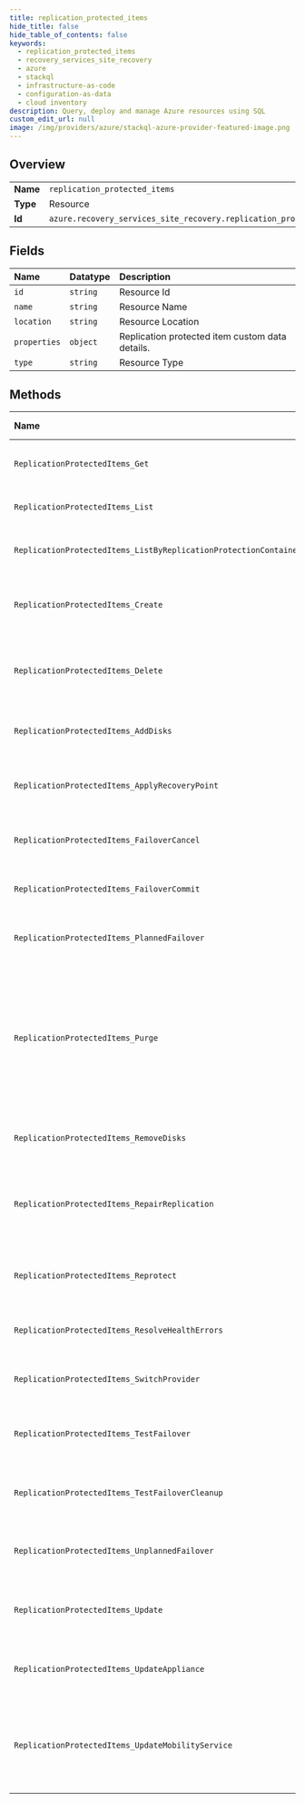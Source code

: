 ```yaml
---
title: replication_protected_items
hide_title: false
hide_table_of_contents: false
keywords:
  - replication_protected_items
  - recovery_services_site_recovery
  - azure    
  - stackql
  - infrastructure-as-code
  - configuration-as-data
  - cloud inventory
description: Query, deploy and manage Azure resources using SQL
custom_edit_url: null
image: /img/providers/azure/stackql-azure-provider-featured-image.png
---
```

  
    

## Overview
<table><tbody>
<tr><td><b>Name</b></td><td><code>replication_protected_items</code></td></tr>
<tr><td><b>Type</b></td><td>Resource</td></tr>
<tr><td><b>Id</b></td><td><code>azure.recovery_services_site_recovery.replication_protected_items</code></td></tr>
</tbody></table>

## Fields
| Name | Datatype | Description |
|:-----|:---------|:------------|
| `id` | `string` | Resource Id |
| `name` | `string` | Resource Name |
| `location` | `string` | Resource Location |
| `properties` | `object` | Replication protected item custom data details. |
| `type` | `string` | Resource Type |
## Methods
| Name | Accessible by | Required Params | Description |
|:-----|:--------------|:----------------|:------------|
| `ReplicationProtectedItems_Get` | `SELECT` | `api-version, fabricName, protectionContainerName, replicatedProtectedItemName, resourceGroupName, resourceName, subscriptionId` | Gets the details of an ASR replication protected item. |
| `ReplicationProtectedItems_List` | `SELECT` | `api-version, resourceGroupName, resourceName, subscriptionId` | Gets the list of ASR replication protected items in the vault. |
| `ReplicationProtectedItems_ListByReplicationProtectionContainers` | `SELECT` | `api-version, fabricName, protectionContainerName, resourceGroupName, resourceName, subscriptionId` | Gets the list of ASR replication protected items in the protection container. |
| `ReplicationProtectedItems_Create` | `INSERT` | `api-version, fabricName, protectionContainerName, replicatedProtectedItemName, resourceGroupName, resourceName, subscriptionId` | The operation to create an ASR replication protected item (Enable replication). |
| `ReplicationProtectedItems_Delete` | `DELETE` | `api-version, fabricName, protectionContainerName, replicatedProtectedItemName, resourceGroupName, resourceName, subscriptionId, data__properties` | The operation to disable replication on a replication protected item. This will also remove the item. |
| `ReplicationProtectedItems_AddDisks` | `EXEC` | `api-version, fabricName, protectionContainerName, replicatedProtectedItemName, resourceGroupName, resourceName, subscriptionId` | Operation to add disks(s) to the replication protected item. |
| `ReplicationProtectedItems_ApplyRecoveryPoint` | `EXEC` | `api-version, fabricName, protectionContainerName, replicatedProtectedItemName, resourceGroupName, resourceName, subscriptionId, data__properties` | The operation to change the recovery point of a failed over replication protected item. |
| `ReplicationProtectedItems_FailoverCancel` | `EXEC` | `api-version, fabricName, protectionContainerName, replicatedProtectedItemName, resourceGroupName, resourceName, subscriptionId` | Operation to cancel the failover of the replication protected item. |
| `ReplicationProtectedItems_FailoverCommit` | `EXEC` | `api-version, fabricName, protectionContainerName, replicatedProtectedItemName, resourceGroupName, resourceName, subscriptionId` | Operation to commit the failover of the replication protected item. |
| `ReplicationProtectedItems_PlannedFailover` | `EXEC` | `api-version, fabricName, protectionContainerName, replicatedProtectedItemName, resourceGroupName, resourceName, subscriptionId` | Operation to initiate a planned failover of the replication protected item. |
| `ReplicationProtectedItems_Purge` | `EXEC` | `api-version, fabricName, protectionContainerName, replicatedProtectedItemName, resourceGroupName, resourceName, subscriptionId` | The operation to delete or purge a replication protected item. This operation will force delete the replication protected item. Use the remove operation on replication protected item to perform a clean disable replication for the item. |
| `ReplicationProtectedItems_RemoveDisks` | `EXEC` | `api-version, fabricName, protectionContainerName, replicatedProtectedItemName, resourceGroupName, resourceName, subscriptionId` | Operation to remove disk(s) from the replication protected item. |
| `ReplicationProtectedItems_RepairReplication` | `EXEC` | `api-version, fabricName, protectionContainerName, replicatedProtectedItemName, resourceGroupName, resourceName, subscriptionId` | The operation to start resynchronize/repair replication for a replication protected item requiring resynchronization. |
| `ReplicationProtectedItems_Reprotect` | `EXEC` | `api-version, fabricName, protectionContainerName, replicatedProtectedItemName, resourceGroupName, resourceName, subscriptionId` | Operation to reprotect or reverse replicate a failed over replication protected item. |
| `ReplicationProtectedItems_ResolveHealthErrors` | `EXEC` | `api-version, fabricName, protectionContainerName, replicatedProtectedItemName, resourceGroupName, resourceName, subscriptionId` | Operation to resolve health issues of the replication protected item. |
| `ReplicationProtectedItems_SwitchProvider` | `EXEC` | `api-version, fabricName, protectionContainerName, replicatedProtectedItemName, resourceGroupName, resourceName, subscriptionId` | Operation to initiate a switch provider of the replication protected item. |
| `ReplicationProtectedItems_TestFailover` | `EXEC` | `api-version, fabricName, protectionContainerName, replicatedProtectedItemName, resourceGroupName, resourceName, subscriptionId, data__properties` | Operation to perform a test failover of the replication protected item. |
| `ReplicationProtectedItems_TestFailoverCleanup` | `EXEC` | `api-version, fabricName, protectionContainerName, replicatedProtectedItemName, resourceGroupName, resourceName, subscriptionId, data__properties` | Operation to clean up the test failover of a replication protected item. |
| `ReplicationProtectedItems_UnplannedFailover` | `EXEC` | `api-version, fabricName, protectionContainerName, replicatedProtectedItemName, resourceGroupName, resourceName, subscriptionId, data__properties` | Operation to initiate a failover of the replication protected item. |
| `ReplicationProtectedItems_Update` | `EXEC` | `api-version, fabricName, protectionContainerName, replicatedProtectedItemName, resourceGroupName, resourceName, subscriptionId` | The operation to update the recovery settings of an ASR replication protected item. |
| `ReplicationProtectedItems_UpdateAppliance` | `EXEC` | `api-version, fabricName, protectionContainerName, replicatedProtectedItemName, resourceGroupName, resourceName, subscriptionId, data__properties` | The operation to update appliance of an ASR replication protected item. |
| `ReplicationProtectedItems_UpdateMobilityService` | `EXEC` | `api-version, fabricName, protectionContainerName, replicationProtectedItemName, resourceGroupName, resourceName, subscriptionId` | The operation to update(push update) the installed mobility service software on a replication protected item to the latest available version. |
